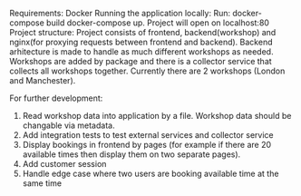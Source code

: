 Requirements: Docker
Running the application locally: Run: docker-compose build docker-compose up. Project will open on localhost:80
Project structure: Project consists of frontend, backend(workshop) and nginx(for proxying requests between frontend and backend).
Backend arhitecture is made to handle as much different workshops as needed. Workshops are added by package and there is a collector service that 
collects all workshops together. Currently there are 2 workshops (London and Manchester).

For further development: 
1) Read workshop data into application by a file. Workshop data should be changable via metadata.
2) Add integration tests to test external services and collector service
3) Display bookings in frontend by pages (for example if there are 20 available times then display them on two separate pages).
4) Add customer session
5) Handle edge case where two users are booking available time at the same time

